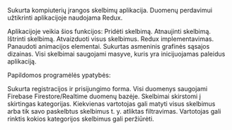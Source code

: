 Sukurta kompiuterių įrangos skelbimų aplikacija. Duomenų perdavimui užtikrinti aplikacijoje naudojama Redux. 

Aplikacijoje veikia šios funkcijos:
Pridėti skelbimą. 
Atnaujinti skelbimą. 
Ištrinti skelbimą. 
Atvaizduoti visus skelbimus.
Redux implementavimas. 
Panaudoti animacijos elementai. Sukurtas asmeninis grafinės sąsajos dizainas. 
Visi skelbimai saugojami masyve, kuris yra inicijuojamas paleidus aplikaciją. 


Papildomos programėlės ypatybės:

Sukurta registracijos ir prisijungimo forma.
Visi duomenys saugojami Firebase Firestore/Realtime duomenų bazėje. 
Skelbimai skirstomi į skirtingas kategorijas. 
Kiekvienas vartotojas gali matyti visus skelbimus arba tik savo paskelbtus skelbimus t. y. atliktas filtravimas. Vartotojas gali rinktis kokios kategorijos skelbimus gali peržiūrėti. 
